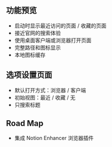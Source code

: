 ## 功能预览

- 启动时显示最近访问的页面 / 收藏的页面
- 接近官网的搜索体验
- 使用桌面客户端或浏览器打开页面
- 完整路径和图标显示
- 本地图标缓存

## 选项设置页面

- 默认打开方式：浏览器 / 客户端
- 初始视图：最近 / 收藏 / 无
- 只搜索标题

## Road Map

- 集成 Notion Enhancer 浏览器插件
